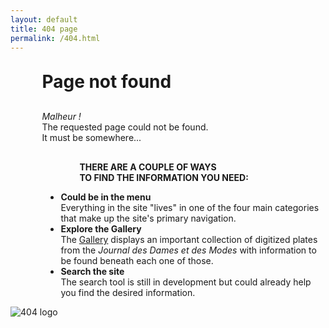 ```yaml
---
layout: default
title: 404 page
permalink: /404.html
---
```


<div class="row404">
  <div class="column404" style="padding-left: 10%;">
    <h1 style="margin-top: 30px; margin-bottom: 30px;">Page not found</h1>
    <p class="about" style="margin-bottom: 30px;"><i>Malheur !</i><br>The requested page could not be found.<br>It must be somewhere...</p>
    <p class="about" style="text-align: left; padding-left: 60px;"><strong>THERE ARE A COUPLE OF WAYS<br>TO FIND THE INFORMATION YOU NEED:</strong></p>
    <ul class="about" style="padding-left: 30px;">
        <li class="about"><strong>Could be in the menu</strong><br>Everything in the site "lives" in one of the four main categories that make up the site's primary navigation.<br></li>
        <li class="about"><strong>Explore the Gallery</strong><br>The <a href="{{ site.baseurl }}/plates/">Gallery</a> displays an important collection of digitized plates from the <i>Journal des Dames et des Modes</i> with information to be found beneath each one of those.<br></li>
        <li class="about"><strong>Search the site</strong><br>The search tool is still in development but could already help you find the desired information.<br></li>
      </ul>
  </div>
<div class="column404"><img class="logo404" src="{{ site.baseurl }}/assets/logos/404.png" alt="404 logo"></div>
</div>
